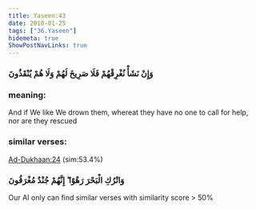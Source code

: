 ```yaml
---
title: Yaseen:43
date: 2010-01-25
tags: ["36.Yaseen"]
hidemeta: true 
ShowPostNavLinks: true 
---
```

### وَإِنْ نَشَأْ نُغْرِقْهُمْ فَلَا صَرِيخَ لَهُمْ وَلَا هُمْ يُنْقَذُونَ
### meaning: 
And if We like We drown them, whereat they have no one to call for help, nor are they rescued
### similar verses: 

[Ad-Dukhaan:24](/44/24) (sim:53.4%)

### وَاتْرُكِ الْبَحْرَ رَهْوًا ۖ إِنَّهُمْ جُنْدٌ مُغْرَقُونَ

Our AI only can find similar verses with similarity score > 50% 



